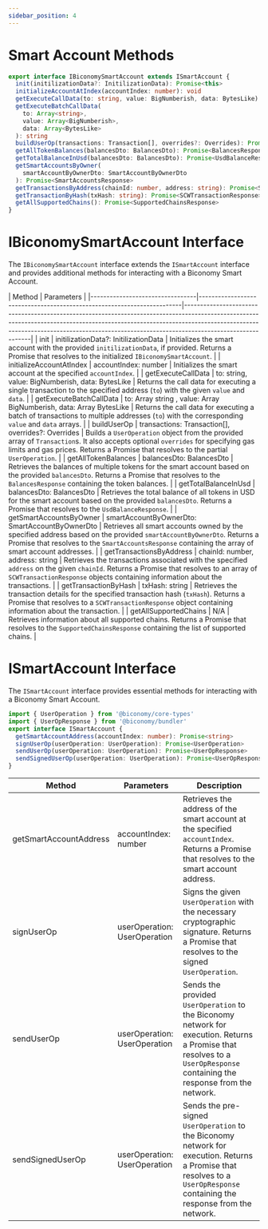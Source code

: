 ```yaml
---
sidebar_position: 4
---
```

# Smart Account Methods
``` typescript
export interface IBiconomySmartAccount extends ISmartAccount {
  init(initilizationData?: InitilizationData): Promise<this>
  initializeAccountAtIndex(accountIndex: number): void
  getExecuteCallData(to: string, value: BigNumberish, data: BytesLike): string
  getExecuteBatchCallData(
    to: Array<string>,
    value: Array<BigNumberish>,
    data: Array<BytesLike>
  ): string
  buildUserOp(transactions: Transaction[], overrides?: Overrides): Promise<Partial<UserOperation>>
  getAllTokenBalances(balancesDto: BalancesDto): Promise<BalancesResponse>
  getTotalBalanceInUsd(balancesDto: BalancesDto): Promise<UsdBalanceResponse>
  getSmartAccountsByOwner(
    smartAccountByOwnerDto: SmartAccountByOwnerDto
  ): Promise<SmartAccountsResponse>
  getTransactionsByAddress(chainId: number, address: string): Promise<SCWTransactionResponse[]>
  getTransactionByHash(txHash: string): Promise<SCWTransactionResponse>
  getAllSupportedChains(): Promise<SupportedChainsResponse>
}
```
# IBiconomySmartAccount Interface

The `IBiconomySmartAccount` interface extends the `ISmartAccount` interface and provides additional methods for interacting with a Biconomy Smart Account.

| Method                          | Parameters                                                             | 
|---------------------------------|------------------------------------------------------------------------|------------------------------------------------------------------------------------------------------------------------------------------------------------------------------------------------------------------------------------------------------------------------|
| init                            | initilizationData?: InitilizationData                                  | Initializes the smart account with the provided `initilizationData`, if provided. Returns a Promise that resolves to the initialized `IBiconomySmartAccount`.                                                                                                           |
| initializeAccountAtIndex        | accountIndex: number                                                   | Initializes the smart account at the specified `accountIndex`.                                                                                                                                                                                                         |
| getExecuteCallData              | to: string, value: BigNumberish, data: BytesLike                        | Returns the call data for executing a single transaction to the specified address (`to`) with the given `value` and `data`.                                                                                                                                               |
| getExecuteBatchCallData         | to: Array string , value: Array BigNumberish, data: Array BytesLike | Returns the call data for executing a batch of transactions to multiple addresses (`to`) with the corresponding `value` and `data` arrays.                                                                                                                            |
| buildUserOp                     | transactions: Transaction[], overrides?: Overrides                   | Builds a `UserOperation` object from the provided array of `Transaction`s. It also accepts optional `overrides` for specifying gas limits and gas prices. Returns a Promise that resolves to the partial `UserOperation`.                                              |
| getAllTokenBalances             | balancesDto: BalancesDto                                                | Retrieves the balances of multiple tokens for the smart account based on the provided `balancesDto`. Returns a Promise that resolves to the `BalancesResponse` containing the token balances.                                                                         |
| getTotalBalanceInUsd            | balancesDto: BalancesDto                                                | Retrieves the total balance of all tokens in USD for the smart account based on the provided `balancesDto`. Returns a Promise that resolves to the `UsdBalanceResponse`.                                                                                                |
| getSmartAccountsByOwner         | smartAccountByOwnerDto: SmartAccountByOwnerDto                         | Retrieves all smart accounts owned by the specified address based on the provided `smartAccountByOwnerDto`. Returns a Promise that resolves to the `SmartAccountsResponse` containing the array of smart account addresses.                                             |
| getTransactionsByAddress        | chainId: number, address: string                                       | Retrieves the transactions associated with the specified `address` on the given `chainId`. Returns a Promise that resolves to an array of `SCWTransactionResponse` objects containing information about the transactions.                                              |
| getTransactionByHash            | txHash: string                                                         | Retrieves the transaction details for the specified transaction hash (`txHash`). Returns a Promise that resolves to a `SCWTransactionResponse` object containing information about the transaction.                                                                    |
| getAllSupportedChains           | N/A                                                                    | Retrieves information about all supported chains. Returns a Promise that resolves to the `SupportedChainsResponse` containing the list of supported chains.                                                                                                           |




# ISmartAccount Interface
The `ISmartAccount` interface provides essential methods for interacting with a Biconomy Smart Account.
``` typescript
import { UserOperation } from '@biconomy/core-types'
import { UserOpResponse } from '@biconomy/bundler'
export interface ISmartAccount {
  getSmartAccountAddress(accountIndex: number): Promise<string>
  signUserOp(userOperation: UserOperation): Promise<UserOperation>
  sendUserOp(userOperation: UserOperation): Promise<UserOpResponse>
  sendSignedUserOp(userOperation: UserOperation): Promise<UserOpResponse>
}
```

| Method                   | Parameters                   | Description                                                                                                                                                                 |
|--------------------------|------------------------------|-----------------------------------------------------------------------------------------------------------------------------------------------------------------------------|
| getSmartAccountAddress   | accountIndex: number | Retrieves the address of the smart account at the specified `accountIndex`. Returns a Promise that resolves to the smart account address.                                |
| signUserOp               | userOperation: UserOperation | Signs the given `UserOperation` with the necessary cryptographic signature. Returns a Promise that resolves to the signed `UserOperation`.                                 |
| sendUserOp               | userOperation: UserOperation | Sends the provided `UserOperation` to the Biconomy network for execution. Returns a Promise that resolves to a `UserOpResponse` containing the response from the network. |
| sendSignedUserOp         | userOperation: UserOperation | Sends the pre-signed `UserOperation` to the Biconomy network for execution. Returns a Promise that resolves to a `UserOpResponse` containing the response from the network. |

